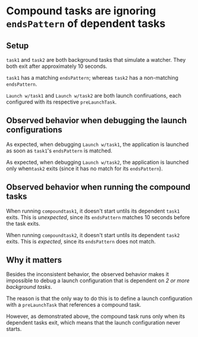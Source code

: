 # Compound tasks are ignoring `endsPattern` of dependent tasks

## Setup
`task1` and `task2` are both background tasks that simulate a watcher. They both exit after approximately 10 seconds.

`task1` has a matching `endsPattern`; whereas `task2` has a non-matching `endsPattern`.

`Launch w/task1` and `Launch w/task2` are both launch confiruations, each configured with its respective `preLaunchTask`.

## Observed behavior when debugging the launch configurations
As expected, when debugging `Launch w/task1`, the application is launched as soon as `task1`'s `endsPattern` is matched.

As expected, when debugging `Launch w/task2`, the application is launched only when`task2` exits (since it has no match for its `endsPattern`).

## Observed behavior when running the compound tasks
When running `compoundtask1`, it doesn't start untils its dependent `task1` exits. This is *unexpected*, since its `endsPattern` matches 10 seconds before the task exits.

When running `compoundtask2`, it doesn't start untils its dependent `task2` exits. This is *expected*, since its `endsPattern` does not match.

## Why it matters
Besides the inconsistent behavior, the observed behavior makes it impossible to debug a launch configuration that is dependent on *2 or more background tasks*.

The reason is that the only way to do this is to define a launch configuration with a `preLaunchTask` that references a compound task.

However, as demonstrated above, the compound task runs only when its dependent tasks exit, which means that the launch configuration never starts.
